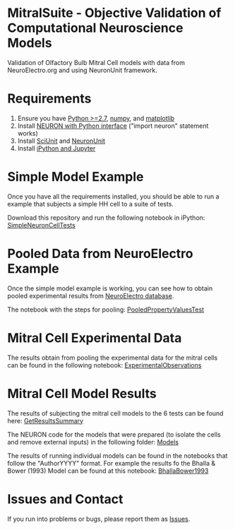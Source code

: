 # MitralSuite - Objective Validation of Computational Neuroscience Models
Validation of Olfactory Bulb Mitral Cell models with data from NeuroElectro.org and using NeuronUnit framework.

# Requirements

 1. Ensure you have [Python >=2.7](https://www.python.org/downloads/), [numpy](https://www.scipy.org/install.html), and [matplotlib](http://matplotlib.org/users/installing.html)
 2. Install [NEURON with Python interface](http://neuron.yale.edu/neuron/download/getstd) ("import neuron" statement works)
 3. Install [SciUnit](https://github.com/scidash/sciunit) and [NeuronUnit](https://github.com/scidash/neuronunit)
 4. Install [iPython and Jupyter](https://ipython.org/)

# Simple Model Example

Once you have all the requirements installed, you should be able to run a example that subjects a simple HH cell to a suite of tests.

Download this repository and run the following notebook in iPython: [SimpleNeuronCellTests](https://github.com/JustasB/MitralSuite/blob/master/SimpleNeuronCellTests.ipynb)

# Pooled Data from NeuroElectro Example

Once the simple model example is working, you can see how to obtain pooled experimental results from [NeuroElectro database](http://neuroelectro.org/).

The notebook with the steps for pooling: [PooledPropertyValuesTest](https://github.com/JustasB/MitralSuite/blob/master/PooledPropertyValuesTest.ipynb)

# Mitral Cell Experimental Data
The results obtain from pooling the experimental data for the mitral cells can be found in the following notebook:
[ExperimentalObservations](https://github.com/JustasB/MitralSuite/blob/master/ExperimentalObservations.ipynb)

# Mitral Cell Model Results
The results of subjecting the mitral cell models to the 6 tests can be found here: [GetResultsSummary](https://github.com/JustasB/MitralSuite/blob/master/GetResultsSummary.ipynb)

The NEURON code for the models that were prepared (to isolate the cells and remove external inputs) in the following folder:
[Models](https://github.com/JustasB/MitralSuite/tree/master/Models)

The results of running individual models can be found in the notebooks that follow the "AuthorYYYY" format. For example the results fo the Bhalla & Bower (1993) Model can be found at this notebook: [BhallaBower1993](https://github.com/JustasB/MitralSuite/blob/master/BhallaBower1993.ipynb)

# Issues and Contact

If you run into problems or bugs, please report them as [Issues](https://github.com/JustasB/MitralSuite/issues).
